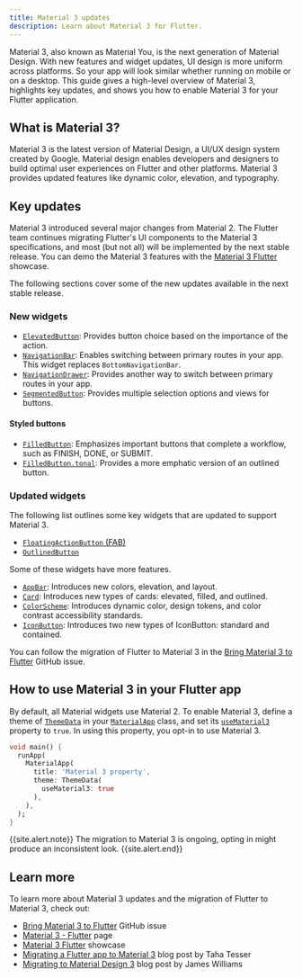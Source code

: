```yaml
---
title: Material 3 updates
description: Learn about Material 3 for Flutter.
---
```

Material 3, also known as Material You, is the next generation of Material 
Design. 
With new features and widget updates, UI design is more uniform 
across platforms. So your app will look similar whether running 
on mobile or on a desktop.
This guide gives a high-level overview of Material 3, highlights key updates, 
and shows you how to enable Material 3 for your Flutter application.

## What is Material 3? 
Material 3 is the latest version of Material Design, 
a UI/UX design system created by Google. 
Material design enables developers and designers to build optimal user 
experiences on Flutter and other platforms. 
Material 3 provides updated features like dynamic color, elevation, 
and typography.

## Key updates
Material 3 introduced several major changes from Material 2. 
The Flutter team continues migrating Flutter's UI components to the Material 3 
specifications, and most (but not all) will be implemented 
by the next stable release. You can demo the Material 3 features 
with the [Material 3 Flutter][] showcase.

The following sections cover some of the new updates available in the next
stable release.     

### New widgets

* [`ElevatedButton`][]: Provides button choice based on the 
  importance of the action. 
* [`NavigationBar`][]: Enables switching between primary routes 
in your app. This widget replaces `BottomNavigationBar`.
* [`NavigationDrawer`][]: Provides another way to switch between primary
routes in your app. 
* [`SegmentedButton`][]: Provides multiple selection options and 
views for buttons.

#### Styled buttons 
* [`FilledButton`][]: Emphasizes important buttons that complete a workflow, 
such as FINISH, DONE, or SUBMIT. 
* [`FilledButton.tonal`][]: Provides a more emphatic version of an 
outlined button.

### Updated widgets
The following list outlines some key widgets that are updated to support 
Material 3. 
* [`FloatingActionButton` (FAB)][] 
* [`OutlinedButton`][] 

Some of these widgets have more features.

* [`AppBar`][]: Introduces new colors, elevation, and layout. 
* [`Card`][]: Introduces new types of cards: elevated, filled, and outlined. 
* [`ColorScheme`][]: Introduces dynamic color, design tokens, and color 
  contrast accessibility standards. 
* [`IconButton`][]: Introduces two new types of IconButton: 
  standard and contained.  

You can follow the migration of Flutter to Material 3 in the 
[Bring Material 3 to Flutter][] GitHub issue.

## How to use Material 3 in your Flutter app

By default, all Material widgets use Material 2.
To enable Material 3, define a theme of [`ThemeData`][] 
in your [`MaterialApp`][] class, and set its [`useMaterial3`][] 
property to `true`.
In using this property, you opt-in to use Material 3. 

```dart
void main() {
  runApp(
    MaterialApp(
      title: 'Material 3 property',
      theme: ThemeData(
        useMaterial3: true
      ),
    ),
  );
}
```

{{site.alert.note}}
  The migration to Material 3 is ongoing, 
  opting in might produce an inconsistent look.
{{site.alert.end}}

## Learn more

To learn more about Material 3 updates and the migration of Flutter to Material 3, 
check out:    

* [Bring Material 3 to Flutter][] GitHub issue 
* [Material 3 - Flutter][] page 
* [Material 3 Flutter][] showcase
* [Migrating a Flutter app to Material 3][] blog post by Taha Tesser
* [Migrating to Material Design 3][] blog post by James Williams

[`AppBar`]: {{site.api}}/flutter/material/AppBar-class.html
[Bring Material 3 to Flutter]: {{site.github}}//flutter/flutter/issues/91605
[`Card`]: {{site.api}}/flutter/material/Card-class.html
[`ColorScheme`]: {{site.api}}/flutter/material/ColorScheme-class.html
[`ElevatedButton`]: {{site.api}}/flutter/material/ElevatedButton-class.html
[`FilledButton`]: https://m3.material.io/components/buttons/guidelines#9ecffdb3-ef29-47e7-8d5d-f78b404fcafe
[`FilledButton.tonal`]: https://m3.material.io/components/buttons/guidelines#07a1577b-aaf5-4824-a698-03526421058b
[`FloatingActionButton` (FAB)]: https://m3.material.io/components/floating-action-button/overview
[`IconButton`]: {{site.api}}/flutter/material/IconButton-class.html
[`MaterialApp`]: {{site.api}}/flutter/material/MaterialApp-class.html
[Material 3 - Flutter]: https://m3.material.io/develop/flutter
[Material 3 Flutter]: https://flutter.github.io/samples/web/material_3_demo
[Migrating a Flutter app to Material 3]: https://blog.codemagic.io/migrating-a-flutter-app-to-material-3/
[Migrating to Material Design 3]: https://material.io/blog/blog/blog/migrating-material-3
[`NavigationBar`]: {{site.api}}/flutter/material/NavigationBar-class.html
[`NavigationDrawer`]: https://m3.material.io/components/navigation-drawer/overview 
[`OutlinedButton`]:  {{site.api}}/flutter/material/OutlinedButton-class.html
[`SegmentedButton`]: https://m3.material.io/components/segmented-buttons/overview
[`ThemeData`]: {{site.api}}/flutter/material/ThemeData-class.html
[`useMaterial3`]: {{site.api}}/flutter/material/ThemeData/useMaterial3.html
